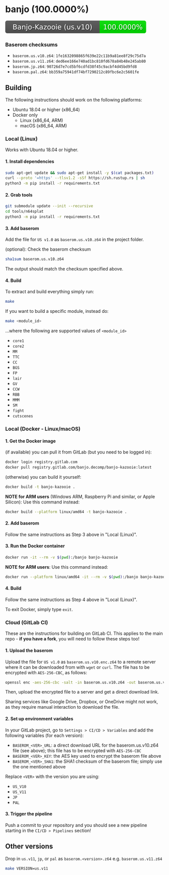 # banjo (100.0000%)

<img src="./progress/progress_total.svg">

### Baserom checksums

- `baserom.us.v10.z64`: `1fe1632098865f639e22c11b9a81ee8f29c75d7a`
- `baserom.us.v11.z64`: `ded6ee166e740ad1bc810fd678a84b48e245ab80`
- `baserom.jp.z64`:     `90726d7e7cd5bf6cdfd38f45c9acbf4d45bd9fd8`
- `baserom.pal.z64`:    `bb359a75941df74bf7290212c89fbc6e2c5601fe`

## Building

The following instructions should work on the following platforms:
- Ubuntu 18.04 or higher (x86_64)
- Docker only
    - Linux (x86_64, ARM)
    - macOS (x86_64, ARM)

### Local (Linux)

Works with Ubuntu 18.04 or higher.

#### 1. Install dependencies

```sh
sudo apt-get update && sudo apt-get install -y $(cat packages.txt)
curl --proto '=https' --tlsv1.2 -sSf https://sh.rustup.rs | sh
python3 -m pip install -r requirements.txt
```

#### 2. Grab tools

```sh
git submodule update --init --recursive
cd tools/n64splat
python3 -m pip install -r requirements.txt
```

#### 3. Add baserom

Add the file for `US v1.0` as `baserom.us.v10.z64` in the project folder.

(optional): Check the baserom checksum

```sh
sha1sum baserom.us.v10.z64
```

The output should match the checksum specified above.

#### 4. Build

To extract and build everything simply run:

```sh
make
```

If you want to build a specific module, instead do:

```sh
make <module_id>
```

...where the following are supported values of `<module_id>`
- `core1`
- `core2`
- `MM`
- `TTC`
- `CC`
- `BGS`
- `FP`
- `lair`
- `GV`
- `CCW`
- `RBB`
- `MMM`
- `SM`
- `fight`
- `cutscenes`

### Local (Docker - Linux/macOS)

#### 1. Get the Docker image

(if available) you can pull it from GitLab (but you need to be logged in):

```sh
docker login registry.gitlab.com
docker pull registry.gitlab.com/banjo.decomp/banjo-kazooie:latest
```

(otherwise) you can build it yourself:

```sh
docker build -t banjo-kazooie .
```

**NOTE for ARM users** (Windows ARM, Raspberry Pi and similar, or Apple Silicon): Use this command instead:

```sh
docker build --platform linux/amd64 -t banjo-kazooie .
```

#### 2. Add baserom

Follow the same instructions as Step 3 above in "Local (Linux)".

#### 3. Run the Docker container

```sh
docker run -it --rm -v $(pwd):/banjo banjo-kazooie 
```

**NOTE for ARM users**: Use this command instead:

```sh
docker run --platform linux/amd64 -it --rm -v $(pwd):/banjo banjo-kazooie 
```

#### 4. Build

Follow the same instructions as Step 4 above in "Local (Linux)".

To exit Docker, simply type `exit`.

### Cloud (GitLab CI)

These are the instructions for building on GitLab CI.
This applies to the main repo - **if you have a fork**, you will need to follow these steps too!

#### 1. Upload the baserom

Upload the file for `US v1.0` as `baserom.us.v10.enc.z64` to a remote server where it can be downloaded from with `wget` or `curl`. The file has to be encrypted with `AES-256-CBC`, as follows:

```sh
openssl enc -aes-256-cbc -salt -in baserom.us.v10.z64 -out baserom.us.v10.enc.z64
```

Then, upload the encrypted file to a server and get a direct download link.

Sharing services like Google Drive, Dropbox, or OneDrive might not work, as they require manual interaction to download the file.

#### 2. Set up environment variables

In your GitLab project, go to `Settings > CI/CD > Variables` and add the following variables (for each version):

- `BASEROM_<VER>_URL`: a direct download URL for the baserom.us.v10.z64 file (see above); this file has to be encrypted with `AES-256-CBC`
- `BASEROM_<VER>_KEY`: the AES key used to encrypt the baserom file above
- `BASEROM_<VER>_SHA1`: the SHA1 checksum of the baserom file; simply use the one mentioned above

Replace `<VER>` with the version you are using:
- `US_V10`
- `US_V11`
- `JP`
- `PAL`

#### 3. Trigger the pipeline

Push a commit to your repository and you should see a new pipeline starting in the `CI/CD > Pipelines` section! 

## Other versions

Drop in `us.v11`, `jp`, or `pal` as `baserom.<version>.z64` e.g. `baserom.us.v11.z64`

```sh
make VERSION=us.v11
```
